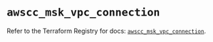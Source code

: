 # `awscc_msk_vpc_connection`

Refer to the Terraform Registry for docs: [`awscc_msk_vpc_connection`](https://registry.terraform.io/providers/hashicorp/awscc/0.70.0/docs/resources/msk_vpc_connection).
